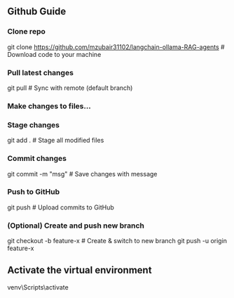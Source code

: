 ## Github Guide 
### Clone repo
git clone https://github.com/mzubair31102/langchain-ollama-RAG-agents        # Download code to your machine

###  Pull latest changes
git pull                    # Sync with remote (default branch)

###  Make changes to files...

###  Stage changes
git add .                   # Stage all modified files

###  Commit changes
git commit -m "msg"         # Save changes with message

###  Push to GitHub
git push                    # Upload commits to GitHub

###  (Optional) Create and push new branch
git checkout -b feature-x  # Create & switch to new branch
git push -u origin feature-x

## Activate the virtual environment

venv\Scripts\activate